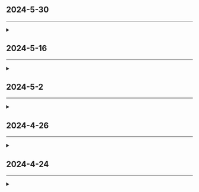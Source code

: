 ## 2024-5-30
---
<details>
<summary></summary>

### 🛠️ Bug Fixed
- 修正排軸時改動隊伍所造成的非預期行為。
### 📌 New Additions
- 新增戰術型態：
  | ![圖片1](char-images/31F/Chiroru_Matsuoka/005.webp) | ![圖片2](char-images/31F/Mion_Yanagi/006.webp) |
  |-|-|
</details>

## 2024-5-16
---
<details>
<summary></summary>

### 📌 New Additions
- 新增戰術型態：
  | ![圖片1](char-images/31F/Kanata_Maruyama/006.webp) | ![圖片2](char-images/31E/Yotsuha_Ohshima/005.webp) |
  |-|-|
</details>

## 2024-5-2
---
<details>
<summary></summary>

### 📌 New Additions
- 新增戰術型態：
  | ![圖片1](char-images/31C/Yayoi_Bungo/007.webp) | ![圖片2](char-images/31C/Miko_Tenne/006.webp) | ![圖片2](char-images/31C/Seira_Sakuraba/007.webp) |
  |-|-|-|
- 新增進化技能：
  - 鑽石塵+
</details>

## 2024-4-26
---
<details>
<summary></summary>

### 📌 New Additions
- 新增戰術型態：
  ![圖片1](char-images/31C/Yayoi_Bungo/006.webp)
- 新增進化技能：
  - 復甦之光+
  - 暖心轟炸機+
</details>

## 2024-4-24
---
<details>
<summary></summary>

### ✨ Feature
- 能隨意拖曳角色變更其在隊伍的位置，包括排軸的前排也可以隨意拖曳 (不支援 Firefox)。
- 排軸期間可以隨意變更隊伍角色。
</details>